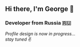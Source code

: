 ## Hi there, I'm George 👋
### Developer from Russia 🇷🇺

*Profile design is now in progress...*\
*stay tuned* ✌️
